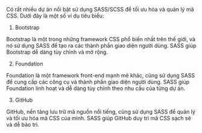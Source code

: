 Có rất nhiều dự án nổi bật sử dụng SASS/SCSS để tối ưu hóa và quản lý mã CSS. Dưới đây là một số ví dụ tiêu biểu:

1. Bootstrap

Bootstrap là một trong những framework CSS phổ biến nhất trên thế giới, và nó sử dụng SASS để tạo ra các thành phần giao diện người dùng. SASS giúp Bootstrap dễ dàng tùy chỉnh và mở rộng.

2. Foundation

Foundation là một framework front-end mạnh mẽ khác, cũng sử dụng SASS để cung cấp các công cụ và thành phần giao diện người dùng. SASS giúp Foundation linh hoạt và dễ dàng tùy chỉnh theo nhu cầu của từng dự án.

3. GitHub

GitHub, nền tảng lưu trữ mã nguồn nổi tiếng, cũng sử dụng SASS để quản lý và tối ưu hóa mã CSS của mình. SASS giúp GitHub duy trì mã CSS sạch sẽ và dễ bảo trì.